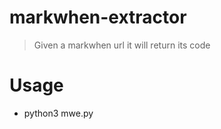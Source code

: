 # markwhen-extractor
> Given a markwhen url it will return its code

# Usage

- python3 mwe.py <url>
